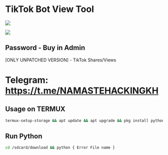 # TikTok Bot View Tool 

<a href="https://www.youtube.com/@NAMASTEHACKING"><img src="https://img.shields.io/badge/YouTube-FF0000?style=for-the-badge&logo=youtube&logoColor=white"></a>

<a href="https://t.me/namastehacking" > <img src="https://img.shields.io/badge/Telegram-1DA1F2?style=for-the-badge&logo=Telegram&logoColor=white"> </a>

## Password - Buy in Admin 

[ONLY UNPATCHED VERSION] - TikTok Shares/Views

# Telegram: https://t.me/NAMASTEHACKINGKH

## Usage on TERMUX 

```sh 
termux-setup-storage && apt update && apt upgrade && pkg install python && pip install requests && pip install bs4 && pip install colorama && pip install pystyle && pip install selenium && pip install beautifulsoup4 && pkg install php && pip install inquirer && pip install pillow 
```
## Run Python 

```sh
cd /sdcard/download && python { Error File name }



